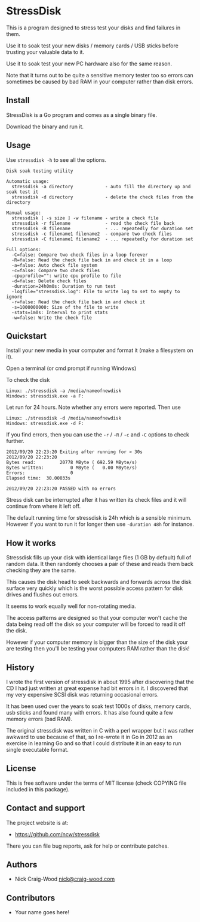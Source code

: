 StressDisk
==========

This is a program designed to stress test your disks and find failures
in them.

Use it to soak test your new disks / memory cards / USB sticks before
trusting your valuable data to it.

Use it to soak test your new PC hardware also for the same reason.

Note that it turns out to be quite a sensitive memory tester too so
errors can sometimes be caused by bad RAM in your computer rather than
disk errors.

Install
-------

StressDisk is a Go program and comes as a single binary file.

Download the binary and run it.

Usage
-----

Use `stressdisk -h` to see all the options.

    Disk soak testing utility
    
    Automatic usage:
      stressdisk -a directory            - auto fill the directory up and soak test it
      stressdisk -d directory            - delete the check files from the directory
    
    Manual usage:
      stressdisk [ -s size ] -w filename - write a check file
      stressdisk -r filename             - read the check file back
      stressdisk -R filename             - ... repeatedly for duration set
      stressdisk -c filename1 filename2  - compare two check files
      stressdisk -C filename1 filename2  - ... repeatedly for duration set
    
    Full options:
      -C=false: Compare two check files in a loop forever
      -R=false: Read the check file back in and check it in a loop
      -a=false: Auto check file system
      -c=false: Compare two check files
      -cpuprofile="": write cpu profile to file
      -d=false: Delete check files
      -duration=24h0m0s: Duration to run test
      -logfile="stressdisk.log": File to write log to set to empty to ignore
      -r=false: Read the check file back in and check it
      -s=1000000000: Size of the file to write
      -stats=1m0s: Interval to print stats
      -w=false: Write the check file

Quickstart
----------

Install your new media in your computer and format it (make a filesystem on it).

Open a terminal (or cmd prompt if running Windows)

To check the disk

    Linux: ./stressdisk -a /media/nameofnewdisk
    Windows: stressdisk.exe -a F:

Let run for 24 hours.  Note whether any errors were reported.  Then use

    Linux: ./stressdisk -d /media/nameofnewdisk
    Windows: stressdisk.exe -d F:

If you find errors, then you can use the `-r` / `-R` / `-c` and `-C` options
to check further.

    2012/09/20 22:23:20 Exiting after running for > 30s
    2012/09/20 22:23:20 
    Bytes read:         20778 MByte ( 692.59 MByte/s)
    Bytes written:          0 MByte (   0.00 MByte/s)
    Errors:                 0
    Elapsed time:  30.00033s
    
    2012/09/20 22:23:20 PASSED with no errors

Stress disk can be interrupted after it has written its check files
and it will continue from where it left off.

The default running time for stressdisk is 24h which is a sensible
minimum.  However if you want to run it for longer then use `-duration
48h` for instance.

How it works
------------

Stressdisk fills up your disk with identical large files (1 GB by
default) full of random data.  It then randomly chooses a pair of
these and reads them back checking they are the same.

This causes the disk head to seek backwards and forwards across the
disk surface very quickly which is the worst possible access pattern
for disk drives and flushes out errors.

It seems to work equally well for non-rotating media.

The access patterns are designed so that your computer won't cache the
data being read off the disk so your computer will be forced to read
it off the disk.

However if your computer memory is bigger than the size of the disk
your are testing then you'll be testing your computers RAM rather than
the disk!

History
-------

I wrote the first version of stressdisk in about 1995 after
discovering that the CD I had just written at great expense had bit
errors in it.  I discovered that my very expensive SCSI disk was
returning occasional errors.

It has been used over the years to soak test 1000s of disks, memory
cards, usb sticks and found many with errors.  It has also found quite
a few memory errors (bad RAM).

The original stressdisk was written in C with a perl wrapper but it
was rather awkward to use because of that, so I re-wrote it in Go in
2012 as an exercise in learning Go and so that I could distribute it
in an easy to run single executable format.

License
-------

This is free software under the terms of MIT license (check COPYING file
included in this package).

Contact and support
-------------------

The project website is at:

- https://github.com/ncw/stressdisk

There you can file bug reports, ask for help or contribute patches.

Authors
-------

- Nick Craig-Wood <nick@craig-wood.com>

Contributors
------------

- Your name goes here!

